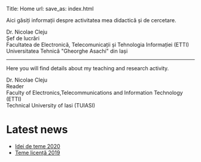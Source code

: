 Title: Home
url:
save_as: index.html

Aici găsiți informații despre activitatea mea didactică și de cercetare.

Dr. Nicolae Cleju<br/>
Șef de lucrări<br/>
Facultatea de Electronică, Telecomunicații și Tehnologia Informației (ETTI)<br/>
Universitatea Tehnică "Gheorghe Asachi" din Iași

------

Here you will find details about my teaching and research activity.

Dr. Nicolae Cleju<br/>
Reader<br/>
Faculty of Electronics,Telecommunications and Information Technology (ETTI)<br/>
Technical University of Iasi (TUIASI)


# Latest news

* [Idei de teme 2020]({filename}/Didactic/TemeLicenta2020.md)
* [Teme licență 2019]({filename}/Didactic/TemeLicenta2019.md)

